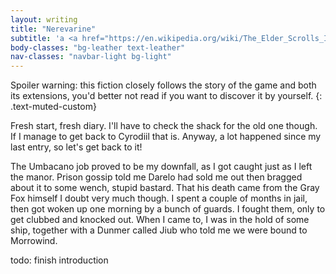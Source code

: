 ```yaml
---
layout: writing
title: "Nerevarine"
subtitle: 'a <a href="https://en.wikipedia.org/wiki/The_Elder_Scrolls_III:_Morrowind">The Elder Scrolls III: Morrowind</a> fiction'
body-classes: "bg-leather text-leather"
nav-classes: "navbar-light bg-light"
---
```

Spoiler warning: this fiction closely follows the story of the game and both its extensions, you'd better not read if you want to discover it by yourself.
{: .text-muted-custom}

Fresh start, fresh diary.
I'll have to check the shack for the old one though.
If I manage to get back to Cyrodiil that is.
Anyway, a lot happened since my last entry, so let's get back to it!

The Umbacano job proved to be my downfall, as I got caught just as I left the manor.
Prison gossip told me Darelo had sold me out then bragged about it to some wench, stupid bastard.
That his death came from the Gray Fox himself I doubt very much though.
I spent a couple of months in jail, then got woken up one morning by a bunch of guards.
I fought them, only to get clubbed and knocked out.
When I came to, I was in the hold of some ship, together with a Dunmer called Jiub who told me we were bound to Morrowind.

todo: finish introduction

